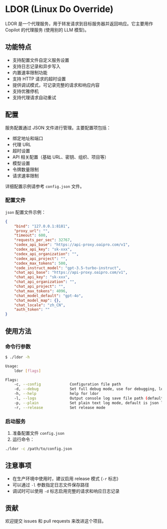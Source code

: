 # LDOR (Linux Do Override)

LDOR 是一个代理服务，用于转发请求到目标服务器并返回响应。它主要用作 Copilot 的代理服务 (使用别的 LLM 模型)。

## 功能特点

-   支持配置文件自定义服务设置
-   支持日志记录和异步写入
-   内置速率限制功能
-   支持 HTTP 请求的超时设置
-   提供调试模式，可记录完整的请求和响应内容
-   支持优雅停机
-   支持代理请求自动重试

## 配置

服务配置通过 JSON 文件进行管理。主要配置项包括：

-   绑定地址和端口
-   代理 URL
-   超时设置
-   API 相关配置（基础 URL、密钥、组织、项目等）
-   模型设置
-   令牌数量限制
-   请求速率限制

详细配置示例请参考 `config.json` 文件。

### 配置文件

`json` 配置文件示例：

```json
{
    "bind": "127.0.0.1:8181",
    "proxy_url": "",
    "timeout": 600,
    "requests_per_sec": 32767,
    "codex_api_base": "https://api-proxy.oaipro.com/v1",
    "codex_api_key": "sk-xxx",
    "codex_api_organization": "",
    "codex_api_project": "",
    "codex_max_tokens": 500,
    "code_instruct_model": "gpt-3.5-turbo-instruct",
    "chat_api_base": "https://api-proxy.oaipro.com/v1",
    "chat_api_key": "sk-xxx",
    "chat_api_organization": "",
    "chat_api_project": "",
    "chat_max_tokens": 4096,
    "chat_model_default": "gpt-4o",
    "chat_model_map": {},
    "chat_locale": "zh_CN",
    "auth_token": ""
}
```

## 使用方法

### 命令行参数

```bash
$ ./ldor -h

Usage:
	ldor [flags]

Flags:
	-c, --config             Configuration file path
	-d, --debug              Set full debug mode, use for debugging, logging all request and response body content
	-h, --help               help for ldor
	-l, --logs               Output console log save file path (default: ""). All log files will be saved 500mb per file, 30 store days, and the maximum number of log files is 10.
	-p, --plain              Set plain text log mode, default is json log mode (only valid in release mode)
	-r, --release            Set release mode
```

### 启动服务

1. 准备配置文件 `config.json`
2. 运行命令：

```bash
./ldor -c /path/to/config.json
```

## 注意事项

-   在生产环境中使用时，建议启用 release 模式 (`-r` 标志)
-   可以通过 `-l` 参数指定日志文件保存路径
-   调试时可以使用 `-d` 标志启用完整的请求和响应日志记录

## 贡献

欢迎提交 issues 和 pull requests 来改进这个项目。
